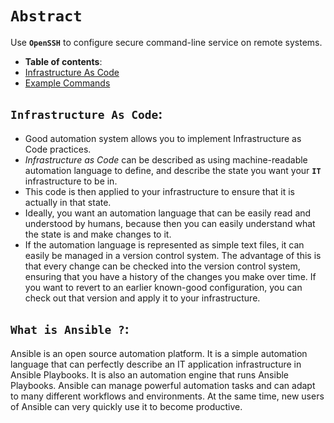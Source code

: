 # **`Abstract`**

Use **`OpenSSH`** to configure secure command-line service on remote systems.

-  **Table of contents**:
  - [Infrastructure As Code](#infrastructure-as-code)
  - [Example Commands](#example-commands)


## **`Infrastructure As Code`**:


- Good automation system allows you to implement Infrastructure as Code practices. 
- *Infrastructure as Code* can be described as using machine-readable automation language to define, and describe the state you want your **`IT`** infrastructure to be in. 
- This code is then applied to your infrastructure to ensure that it is actually in that state.
- Ideally, you want an automation language that can be easily read and understood by humans, because then you can easily understand what the state is and make changes to it. 
- If the automation language is represented as simple text files, it can easily be managed in a version control system. The advantage of this is that every change can be checked into the version control system, ensuring that you have a history of the changes you make over time. If you want to revert to an earlier known-good configuration, you can check out that version and apply it to your infrastructure.

## **`What is Ansible ?`**:

Ansible is an open source automation platform. It is a simple automation language that can perfectly describe an IT application infrastructure in Ansible Playbooks. It is also an automation engine that runs Ansible Playbooks.
Ansible can manage powerful automation tasks and can adapt to many different workflows and environments. At the same time, new users of Ansible can very quickly use it to become productive.